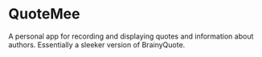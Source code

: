 # QuoteMee

A personal app for recording and displaying quotes and information about authors. Essentially a sleeker version of BrainyQuote.
